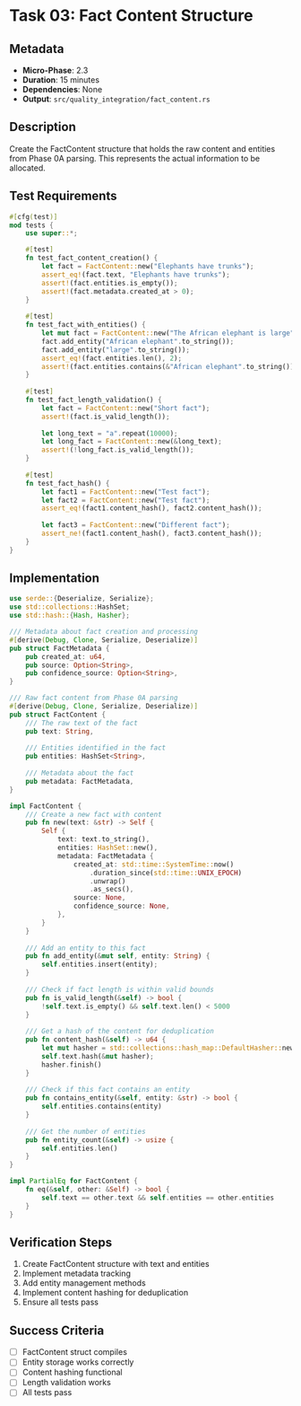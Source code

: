# Task 03: Fact Content Structure

## Metadata
- **Micro-Phase**: 2.3
- **Duration**: 15 minutes
- **Dependencies**: None
- **Output**: `src/quality_integration/fact_content.rs`

## Description
Create the FactContent structure that holds the raw content and entities from Phase 0A parsing. This represents the actual information to be allocated.

## Test Requirements
```rust
#[cfg(test)]
mod tests {
    use super::*;

    #[test]
    fn test_fact_content_creation() {
        let fact = FactContent::new("Elephants have trunks");
        assert_eq!(fact.text, "Elephants have trunks");
        assert!(fact.entities.is_empty());
        assert!(fact.metadata.created_at > 0);
    }
    
    #[test]
    fn test_fact_with_entities() {
        let mut fact = FactContent::new("The African elephant is large");
        fact.add_entity("African elephant".to_string());
        fact.add_entity("large".to_string());
        assert_eq!(fact.entities.len(), 2);
        assert!(fact.entities.contains(&"African elephant".to_string()));
    }
    
    #[test]
    fn test_fact_length_validation() {
        let fact = FactContent::new("Short fact");
        assert!(fact.is_valid_length());
        
        let long_text = "a".repeat(10000);
        let long_fact = FactContent::new(&long_text);
        assert!(!long_fact.is_valid_length());
    }
    
    #[test]
    fn test_fact_hash() {
        let fact1 = FactContent::new("Test fact");
        let fact2 = FactContent::new("Test fact");
        assert_eq!(fact1.content_hash(), fact2.content_hash());
        
        let fact3 = FactContent::new("Different fact");
        assert_ne!(fact1.content_hash(), fact3.content_hash());
    }
}
```

## Implementation
```rust
use serde::{Deserialize, Serialize};
use std::collections::HashSet;
use std::hash::{Hash, Hasher};

/// Metadata about fact creation and processing
#[derive(Debug, Clone, Serialize, Deserialize)]
pub struct FactMetadata {
    pub created_at: u64,
    pub source: Option<String>,
    pub confidence_source: Option<String>,
}

/// Raw fact content from Phase 0A parsing
#[derive(Debug, Clone, Serialize, Deserialize)]
pub struct FactContent {
    /// The raw text of the fact
    pub text: String,
    
    /// Entities identified in the fact
    pub entities: HashSet<String>,
    
    /// Metadata about the fact
    pub metadata: FactMetadata,
}

impl FactContent {
    /// Create a new fact with content
    pub fn new(text: &str) -> Self {
        Self {
            text: text.to_string(),
            entities: HashSet::new(),
            metadata: FactMetadata {
                created_at: std::time::SystemTime::now()
                    .duration_since(std::time::UNIX_EPOCH)
                    .unwrap()
                    .as_secs(),
                source: None,
                confidence_source: None,
            },
        }
    }
    
    /// Add an entity to this fact
    pub fn add_entity(&mut self, entity: String) {
        self.entities.insert(entity);
    }
    
    /// Check if fact length is within valid bounds
    pub fn is_valid_length(&self) -> bool {
        !self.text.is_empty() && self.text.len() < 5000
    }
    
    /// Get a hash of the content for deduplication
    pub fn content_hash(&self) -> u64 {
        let mut hasher = std::collections::hash_map::DefaultHasher::new();
        self.text.hash(&mut hasher);
        hasher.finish()
    }
    
    /// Check if this fact contains an entity
    pub fn contains_entity(&self, entity: &str) -> bool {
        self.entities.contains(entity)
    }
    
    /// Get the number of entities
    pub fn entity_count(&self) -> usize {
        self.entities.len()
    }
}

impl PartialEq for FactContent {
    fn eq(&self, other: &Self) -> bool {
        self.text == other.text && self.entities == other.entities
    }
}
```

## Verification Steps
1. Create FactContent structure with text and entities
2. Implement metadata tracking
3. Add entity management methods
4. Implement content hashing for deduplication
5. Ensure all tests pass

## Success Criteria
- [ ] FactContent struct compiles
- [ ] Entity storage works correctly
- [ ] Content hashing functional
- [ ] Length validation works
- [ ] All tests pass